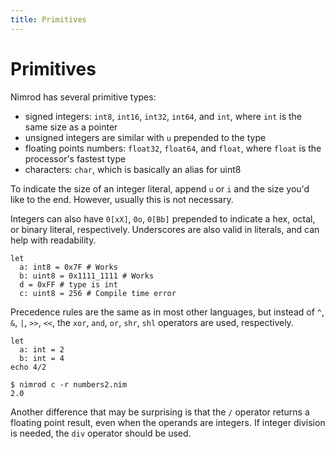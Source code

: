 ```yaml
---
title: Primitives
---
```

# Primitives

Nimrod has several primitive types:

* signed integers: `int8`, `int16`, `int32`, `int64`, and `int`, where `int` is the same size as a pointer
* unsigned integers are similar with `u` prepended to the type
* floating points numbers: `float32`, `float64`, and `float`, where `float` is the processor's fastest type
* characters: `char`, which is basically an alias for uint8

To indicate the size of an integer literal, append `u` or `i` and the size you'd like to the end. However, usually this is not necessary.

Integers can also have `0[xX]`, `0o`, `0[Bb]` prepended to indicate a hex, octal, or binary literal, respectively. Underscores are also valid in literals, and can help with readability.

``` nimrod
let
  a: int8 = 0x7F # Works
  b: uint8 = 0x1111_1111 # Works
  d = 0xFF # type is int
  c: uint8 = 256 # Compile time error
```

Precedence rules are the same as in most other languages, but instead of `^`, `&`, `|`, `>>`, `<<`, the `xor`, `and`, `or`, `shr`, `shl` operators are used, respectively.

``` nimrod
let
  a: int = 2
  b: int = 4
echo 4/2
```
``` console
$ nimrod c -r numbers2.nim
2.0
```
Another difference that may be surprising is that the `/` operator returns a floating point result, even when the operands are integers.  If integer division is needed, the `div` operator should be used.
